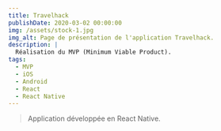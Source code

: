 ```yaml
---
title: Travelhack
publishDate: 2020-03-02 00:00:00
img: /assets/stock-1.jpg
img_alt: Page de présentation de l'application Travelhack.
description: |
  Réalisation du MVP (Minimum Viable Product).
tags:
  - MVP
  - iOS
  - Android
  - React
  - React Native
---
```


> Application développée en React Native.


